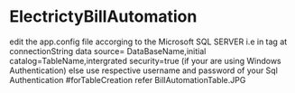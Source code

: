 # ElectrictyBillAutomation
edit the app.config file accorging to the Microsoft SQL SERVER
i.e in tag <add> at connectionString data source= DataBaseName,initial catalog=TableName,intergrated security=true (if your are using Windows Authentication) else use respective username and password of your Sql Authentication
#forTableCreation refer BillAutomationTable.JPG
                                                       
